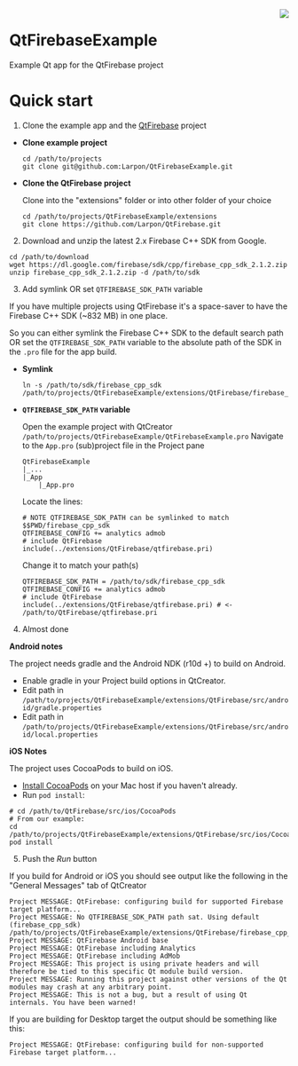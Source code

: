 <img src="https://github.com/Larpon/QtFirebase/blob/master/logo.png" align="right"/>

# QtFirebaseExample
Example Qt app for the QtFirebase project

# Quick start


1. Clone the example app and the [QtFirebase](https://github.com/Larpon/QtFirebase) project

  * **Clone example project**
  
    ```
    cd /path/to/projects
    git clone git@github.com:Larpon/QtFirebaseExample.git
    ```
  * **Clone the QtFirebase project**
  
    Clone into the "extensions" folder or into other folder of your choice
    ```
    cd /path/to/projects/QtFirebaseExample/extensions
    git clone https://github.com/Larpon/QtFirebase.git
    ```

2. Download and unzip the latest 2.x Firebase C++ SDK from Google.

  ```
  cd /path/to/download
  wget https://dl.google.com/firebase/sdk/cpp/firebase_cpp_sdk_2.1.2.zip
  unzip firebase_cpp_sdk_2.1.2.zip -d /path/to/sdk
  ```

3. Add symlink OR set `QTFIREBASE_SDK_PATH` variable

  If you have multiple projects using QtFirebase it's a space-saver to have the Firebase C++ SDK (~832 MB) in one place.

  So you can either symlink the Firebase C++ SDK to the default search path OR set the `QTFIREBASE_SDK_PATH` variable to the absolute path of the SDK in the `.pro` file for the app build.

  * **Symlink**
  
    ```
    ln -s /path/to/sdk/firebase_cpp_sdk /path/to/projects/QtFirebaseExample/extensions/QtFirebase/firebase_cpp_sdk
    ```

  * **`QTFIREBASE_SDK_PATH` variable**
  
    Open the example project with QtCreator `/path/to/projects/QtFirebaseExample/QtFirebaseExample.pro`
    Navigate to the `App.pro` (sub)project file in the Project pane
    ```
    QtFirebaseExample
    |_...
    |_App
        |_App.pro
    ```
    Locate the lines:
    ```
    # NOTE QTFIREBASE_SDK_PATH can be symlinked to match $$PWD/firebase_cpp_sdk
    QTFIREBASE_CONFIG += analytics admob
    # include QtFirebase
    include(../extensions/QtFirebase/qtfirebase.pri)
    ```
    Change it to match your path(s)
    ```
    QTFIREBASE_SDK_PATH = /path/to/sdk/firebase_cpp_sdk
    QTFIREBASE_CONFIG += analytics admob
    # include QtFirebase
    include(../extensions/QtFirebase/qtfirebase.pri) # <- /path/to/QtFirebase/qtfirebase.pri
    ```
    
4. Almost done
  
  **Android notes**
  
  The project needs gradle and the Android NDK (r10d +) to build on Android.
  
  * Enable gradle in your Project build options in QtCreator.
  * Edit path in `/path/to/projects/QtFirebaseExample/extensions/QtFirebase/src/android/gradle.properties`
  * Edit path in `/path/to/projects/QtFirebaseExample/extensions/QtFirebase/src/android/local.properties`
    
  **iOS Notes**
  
  The project uses CocoaPods to build on iOS.
  
  * [Install CocoaPods](http://stackoverflow.com/questions/20755044/how-to-install-cocoa-pods) on your Mac host if you haven't already.
  * Run `pod install`:
   ```
   # cd /path/to/QtFirebase/src/ios/CocoaPods
   # From our example:
   cd /path/to/projects/QtFirebaseExample/extensions/QtFirebase/src/ios/CocoaPods
   pod install
   ```
  
5. Push the *Run* button

  If you build for Android or iOS you should see output like the following in the "General Messages" tab of QtCreator
  ```
  Project MESSAGE: QtFirebase: configuring build for supported Firebase target platform...
  Project MESSAGE: No QTFIREBASE_SDK_PATH path sat. Using default (firebase_cpp_sdk) /path/to/projects/QtFirebaseExample/extensions/QtFirebase/firebase_cpp_sdk
  Project MESSAGE: QtFirebase Android base
  Project MESSAGE: QtFirebase including Analytics
  Project MESSAGE: QtFirebase including AdMob
  Project MESSAGE: This project is using private headers and will therefore be tied to this specific Qt module build version.
  Project MESSAGE: Running this project against other versions of the Qt modules may crash at any arbitrary point.
  Project MESSAGE: This is not a bug, but a result of using Qt internals. You have been warned!
  ```

  If you are building for Desktop target the output should be something like this:
  ```
  Project MESSAGE: QtFirebase: configuring build for non-supported Firebase target platform...
  ```
